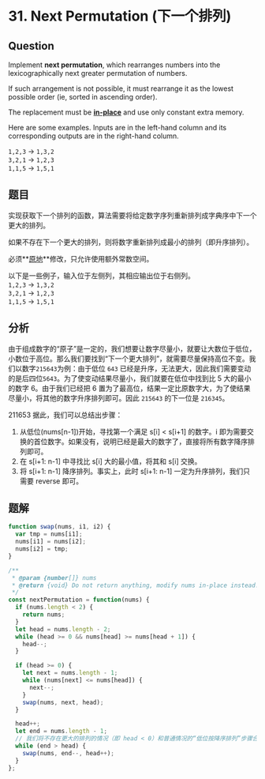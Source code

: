 # 31. Next Permutation (下一个排列)

## Question

Implement **next permutation**, which rearranges numbers into the lexicographically next greater permutation of numbers.

If such arrangement is not possible, it must rearrange it as the lowest possible order (ie, sorted in ascending order).

The replacement must be **[in-place](http://en.wikipedia.org/wiki/In-place_algorithm)** and use only constant extra memory.

Here are some examples. Inputs are in the left-hand column and its corresponding outputs are in the right-hand column.

`1,2,3` → `1,3,2`  
`3,2,1` → `1,2,3`  
`1,1,5` → `1,5,1`

## 题目

实现获取下一个排列的函数，算法需要将给定数字序列重新排列成字典序中下一个更大的排列。

如果不存在下一个更大的排列，则将数字重新排列成最小的排列（即升序排列）。

必须**[原地](https://baike.baidu.com/item/%E5%8E%9F%E5%9C%B0%E7%AE%97%E6%B3%95)**修改，只允许使用额外常数空间。

以下是一些例子，输入位于左侧列，其相应输出位于右侧列。  
`1,2,3` → `1,3,2`  
`3,2,1` → `1,2,3`  
`1,1,5` → `1,5,1`

## 分析

由于组成数字的“原子”是一定的，我们想要让数字尽量小，就要让大数位于低位，小数位于高位。那么我们要找到“下一个更大排列”，就需要尽量保持高位不变。我们以数字`215643`为例：由于低位 `643` 已经是升序，无法更大，因此我们需要变动的是后四位`5643`。为了使变动结果尽量小，我们就要在低位中找到比 5 大的最小的数字 6。由于我们已经把 6 置为了最高位，结果一定比原数字大，为了使结果尽量小，将其他的数字升序排列即可。因此 `215643` 的下一位是 `216345`。

211653
据此，我们可以总结出步骤：

1. 从低位(nums[n-1])开始，寻找第一个满足 s[i] < s[i+1] 的数字。i 即为需要交换的首位数字。如果没有，说明已经是最大的数字了，直接将所有数字降序排列即可。
2. 在 s[i+1: n-1] 中寻找比 s[i] 大的最小值，将其和 s[i] 交换。
3. 将 s[i+1: n-1] 降序排列。事实上，此时 s[i+1: n-1] 一定为升序排列，我们只需要 reverse 即可。

## 题解

```javascript
function swap(nums, i1, i2) {
  var tmp = nums[i1];
  nums[i1] = nums[i2];
  nums[i2] = tmp;
}

/**
 * @param {number[]} nums
 * @return {void} Do not return anything, modify nums in-place instead.
 */
const nextPermutation = function(nums) {
  if (nums.length < 2) {
    return nums;
  }
  let head = nums.length - 2;
  while (head >= 0 && nums[head] >= nums[head + 1]) {
    head--;
  }

  if (head >= 0) {
    let next = nums.length - 1;
    while (nums[next] <= nums[head]) {
      next--;
    }
    swap(nums, next, head);
  }

  head++;
  let end = nums.length - 1;
  // 我们将不存在更大的排列的情况（即 head < 0）和普通情况的“低位按降序排列”步骤合并
  while (end > head) {
    swap(nums, end--, head++);
  }
};
```
